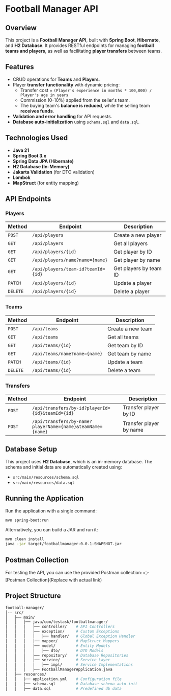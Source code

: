 # Football Manager API

## Overview
This project is a **Football Manager API**, built with **Spring Boot**, **Hibernate**, and **H2 Database**. It provides RESTful endpoints for managing **football teams and players**, as well as facilitating **player transfers** between teams.

## Features
- CRUD operations for **Teams** and **Players**.
- Player **transfer functionality** with dynamic pricing:
  - Transfer cost = `(Player's experience in months * 100,000) / Player's age in years`
  - Commission (0-10%) applied from the seller's team.
  - The buying team's **balance is reduced**, while the selling team **receives funds**.
- **Validation and error handling** for API requests.
- **Database auto-initialization** using `schema.sql` and `data.sql`.

## Technologies Used
- **Java 21**
- **Spring Boot 3.x**
- **Spring Data JPA (Hibernate)**
- **H2 Database (In-Memory)**
- **Jakarta Validation** (for DTO validation)
- **Lombok**
- **MapStruct** (for entity mapping)

## API Endpoints

### **Players**
| Method | Endpoint | Description |
|--------|---------|-------------|
| `POST` | `/api/players` | Create a new player |
| `GET` | `/api/players` | Get all players |
| `GET` | `/api/players/{id}` | Get player by ID |
| `GET` | `/api/players/name?name={name}` | Get player by name |
| `GET` | `/api/players/team-id?teamId={id}` | Get players by team ID |
| `PATCH` | `/api/players/{id}` | Update a player |
| `DELETE` | `/api/players/{id}` | Delete a player |

### **Teams**
| Method | Endpoint | Description |
|--------|---------|-------------|
| `POST` | `/api/teams` | Create a new team |
| `GET` | `/api/teams` | Get all teams |
| `GET` | `/api/teams/{id}` | Get team by ID |
| `GET` | `/api/teams/name?name={name}` | Get team by name |
| `PATCH` | `/api/teams/{id}` | Update a team |
| `DELETE` | `/api/teams/{id}` | Delete a team |

### **Transfers**
| Method | Endpoint | Description |
|--------|---------|-------------|
| `POST` | `/api/transfers/by-id?playerId={id}&teamId={id}` | Transfer player by ID |
| `POST` | `/api/transfers/by-name?playerName={name}&teamName={name}` | Transfer player by name |

## **Database Setup**
This project uses **H2 Database**, which is an in-memory database. The schema and initial data are automatically created using:
- `src/main/resources/schema.sql`
- `src/main/resources/data.sql`

## **Running the Application**
Run the application with a single command:
```sh
mvn spring-boot:run
```
Alternatively, you can build a JAR and run it:

```sh
mvn clean install
java -jar target/footballmanager-0.0.1-SNAPSHOT.jar
```

## **Postman Collection**
For testing the API, you can use the provided Postman collection: 👉 [Postman Collection](Replace with actual link)

## **Project Structure**
```bash
football-manager/
│-- src/
│   ├── main/
│   │   ├── java/com/testask/footballmanager/
│   │   │   ├── controller/    # API Controllers
│   │   │   ├── exception/     # Custom Exceptions
│   │   │   │   ├── handler/   # Global Exception Handler
│   │   │   ├── mapper/        # MapStruct Mappers
│   │   │   ├── model/         # Entity Models
│   │   │   │   ├── dto/       # DTO Models
│   │   │   ├── repository/    # Database Repositories
│   │   │   ├── service/       # Service Layer
│   │   │   │   ├── impl/      # Service Implementations
│   │   │   ├── FootballManagerApplication.java
│   ├── resources/
│   │   ├── application.yml    # Configuration file
│   │   ├── schema.sql         # Database schema auto-init
│   │   ├── data.sql           # Predefined db data
```
